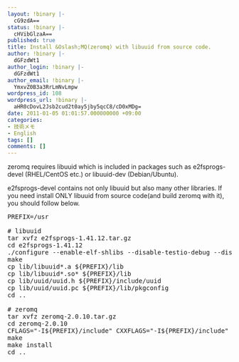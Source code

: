 ```yaml
---
layout: !binary |-
  cG9zdA==
status: !binary |-
  cHVibGlzaA==
published: true
title: Install &Oslash;MQ(zeromq) with libuuid from source code.
author: !binary |-
  dGFzdWt1
author_login: !binary |-
  dGFzdWt1
author_email: !binary |-
  YmxvZ0B3a3RrLmNvLmpw
wordpress_id: 108
wordpress_url: !binary |-
  aHR0cDovL2Jsb2cud2t0ay5jby5qcC8/cD0xMDg=
date: 2011-01-05 01:01:57.000000000 +09:00
categories:
- 技術メモ
- English
tags: []
comments: []
---
```

zeromq requires libuuid which is included in packages such as e2fsprogs-devel (RHEL/CentOS etc.) or libuuid-dev (Debian/Ubuntu).

e2fsprogs-devel contains not only libuuid but also many other libraries. If you need install ONLY libuuid from source code(and build zeromq with it), you should follow below.

<pre class="syntax bash-script">
PREFIX=/usr

# libuuid
tar xvfz e2fsprogs-1.41.12.tar.gz
cd e2fsprogs-1.41.12
./configure --enable-elf-shlibs --disable-testio-debug --disable-debugfs --disable-imager --disable-resizer
make
cp lib/libuuid*.a ${PREFIX}/lib
cp lib/libuuid*.so* ${PREFIX}/lib
cp lib/uuid/uuid.h ${PREFIX}/include/uuid
cp lib/uuid/uuid.pc ${PREFIX}/lib/pkgconfig
cd ..

# zeromq
tar xvfz zeromq-2.0.10.tar.gz
cd zeromq-2.0.10
CFLAGS="-I${PREFIX}/include" CXXFLAGS="-I${PREFIX}/include" LDFLAGS="-L${PREFIX}/lib" ./configure --prefix=${PREFIX}
make
make install
cd ..
</pre>
